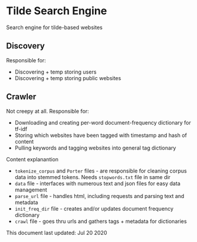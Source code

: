 # Tilde Search Engine

Search engine for tilde-based websites

## Discovery

Responsible for:

* Discovering + temp storing users
* Discovering + temp storing public websites

## Crawler

Not creepy at all. Responsible for:

* Downloading and creating per-word document-frequency dictionary for tf-idf
* Storing which websites have been tagged with timestamp and hash of content
* Pulling keywords and tagging websites into general tag dictionary

Content explanantion

* `tokenize_corpus` and `Porter` files - are responsible for cleaning corpus data
into stemmed tokens. Needs `stopwords.txt` file in same dir
* `data` file - interfaces with numerous text and json files for easy data
management
* `parse_url` file - handles html, including requests and parsing text and
metadata
* `init_freq_dir` file - creates and/or updates document frequency dictionary
* `crawl` file - goes thru urls and gathers tags + metadata for dictionaries


This document last updated: Jul 20 2020
